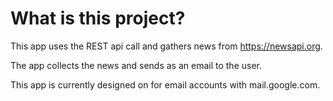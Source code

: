 # What is this project?

This app uses the REST api call and gathers news from https://newsapi.org.

The app collects the news and sends as an email to the user. 

This app is currently designed on for email accounts with mail.google.com.

